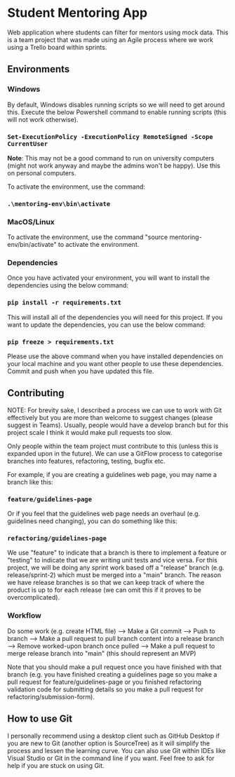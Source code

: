 # Student Mentoring App
Web application where students can filter for mentors using mock data. This is a team project that was made using an Agile process where we work using a Trello board within sprints.

## Environments
### Windows
By default, Windows disables running scripts so we will need to get around this. Execute the below Powershell command to enable running scripts (this will not work otherwise).

### `Set-ExecutionPolicy -ExecutionPolicy RemoteSigned -Scope CurrentUser`

**Note**: This may not be a good command to run on university computers (might not work anyway and maybe the admins won't be happy). Use this on personal computers.

To activate the environment, use the command: 
### `.\mentoring-env\bin\activate`

### MacOS/Linux
To activate the environment, use the command "source mentoring-env/bin/activate" to activate the environment. 

### Dependencies
Once you have activated your environment, you will want to install the dependencies using the below command:

### `pip install -r requirements.txt`

This will install all of the dependencies you will need for this project. If you want to update the dependencies, you can use the below command:

### `pip freeze > requirements.txt`

Please use the above command when you have installed dependencies on your local machine and you want other people to use these dependencies. Commit and push when you have updated this file.

## Contributing
NOTE: For brevity sake, I described a process we can use to work with Git effectively but you are more than welcome to suggest changes (please suggest in Teams). Usually, people would have a develop branch but for this project scale I think it would make pull requests too slow.

Only people within the team project must contribute to this (unless this is expanded upon in the future). We can use a GitFlow process to categorise branches into features, refactoring, testing, bugfix etc.

For example, if you are creating a guidelines web page, you may name a branch like this:

### `feature/guidelines-page`

Or if you feel that the guidelines web page needs an overhaul (e.g. guidelines need changing), you can do something like this:

### `refactoring/guidelines-page`

We use "feature" to indicate that a branch is there to implement a feature or "testing" to indicate that we are writing unit tests and vice versa. For this project, we will be doing any sprint work based off a "release" branch (e.g. release/sprint-2) which must be merged into a "main" branch. The reason we have release branches is so that we can keep track of where the product is up to for each release (we can omit this if it proves to be overcomplicated).

### Workflow
Do some work (e.g. create HTML file) --> Make a Git commit --> Push to branch --> Make a pull request to pull branch content into a release branch --> Remove worked-upon branch once pulled --> Make a pull request to merge release branch into "main" (this should represent an MVP)

Note that you should make a pull request once you have finished with that branch (e.g. you have finished creating a guidelines page so you make a pull request for feature/guidelines-page or you finished refactoring validation code for submitting details so you make a pull request for refactoring/submission-form).

## How to use Git
I personally recommend using a desktop client such as GitHub Desktop if you are new to Git (another option is SourceTree) as it will simplify the process and lessen the learning curve. You can also use Git within IDEs like Visual Studio or Git in the command line if you want. Feel free to ask for help if you are stuck on using Git.
